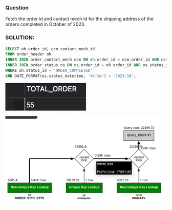 ### Question
Fetch the order id and contact mech id for the shipping address of the orders completed in October of 2023.

### SOLUTION:

```sql
SELECT oh.order_id, ocm.contact_mech_id 
FROM order_header oh 
INNER JOIN order_contact_mech ocm ON oh.order_id = ocm.order_id AND ocm.contact_mech_purpose_type_id = 'SHIPPING_LOCATION' 
INNER JOIN order_status os ON os.order_id = oh.order_id AND os.status_id = 'ORDER_COMPLETED' 
WHERE oh.status_id = 'ORDER_COMPLETED'
AND DATE_FORMAT(os.status_datetime, '%Y-%m') = '2023-10';

```

![Alt text](image.png)

![alt text](image-1.png)